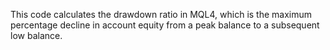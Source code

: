 This code calculates the drawdown ratio in MQL4, which is the maximum percentage decline in account equity from a peak balance to a subsequent low balance.
